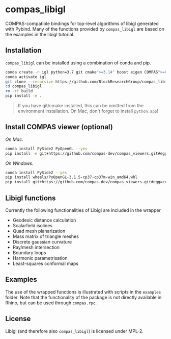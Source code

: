 # compas_libigl

COMPAS-compatible bindings for top-level algorithms of libigl generated with Pybind.
Many of the functions provided by `compas_libigl` are based on the examples in the libigl tutorial.

## Installation

`compas_libigl` can be installed using a combination of conda and pip.

```bash
conda create -n igl python=3.7 git cmake">=3.14" boost eigen COMPAS">=0.16.1" --yes
conda activate igl
git clone --recursive https://github.com/BlockResearchGroup/compas_libigl.git
cd compas_libigl
rm -rf build
pip install -e .
```

> If you have git/cmake installed, this can be omitted from the environment installation.
> On Mac, don't forget to install `python.app`!

## Install COMPAS viewer (optional)

*On Mac.*

```bash
conda install PySide2 PyOpenGL --yes
pip install -e git+https://github.com/compas-dev/compas_viewers.git#egg=compas_viewers
```

*On Windows.*

```bash
conda install PySide2 --yes
pip install wheels/PyOpenGL-3.1.5-cp37-cp37m-win_amd64.whl
pip install git+https://github.com/compas-dev/compas_viewers.git#egg=compas_viewers
```

## Libigl functions

Currently the following functionalities of Libigl are included in the wrapper

* Geodesic distance calculation
* Scalarfield isolines
* Quad mesh planarization
* Mass matrix of triangle meshes
* Discrete gaussian curvature
* Ray/mesh intersection
* Boundary loops
* Harmonic parametrisation
* Least-squares conformal maps

## Examples

The use of the wrapped functions is illustrated with scripts in the `examples` folder.
Note that the functionality of the package is not directly available in Rhino, but can be used through `compas.rpc`.

## License

Libigl (and therefore also `compas_libigl`) is licensed under MPL-2.
